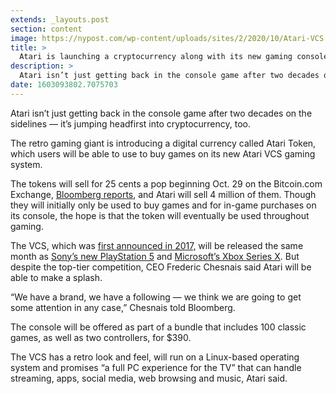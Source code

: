 ```yaml
--- 
extends: _layouts.post 
section: content 
image: https://nypost.com/wp-content/uploads/sites/2/2020/10/Atari-VCS.png?w=1200 
title: > 
  Atari is launching a cryptocurrency along with its new gaming console 
description: > 
  Atari isn’t just getting back in the console game after two decades on the sidelines — it’s jumping headfirst into cryptocurrency, too.The retro gaming giant is introducing a digital currency called Atari Token, which users will be able to use to buy games on its new Atari VCS gaming system.The tokens will sell for 25 cents a pop beginning Oct. 29 on the Bitcoin.com Exchange, Bloomberg reports, and Atari will sell 4 million of them.Though they will initially only be used to buy games and for in-game purchases on its console, the hope is that the token will eventually be used throughout gaming.But despite the top-tier competition, CEO Frederic Chesnais said Atari will be able to make a splash. 
date: 1603093802.7075703 
--- 
```

<div><p>Atari isn&#8217;t just getting back in the console game after two decades on the sidelines &#8212; it&#8217;s jumping headfirst into cryptocurrency, too.</p>
<p>The retro gaming giant is introducing a digital currency called Atari Token, which users will be able to use to buy games on its new Atari VCS gaming system.</p>
<p>The tokens will sell for 25 cents a pop beginning Oct. 29 on the Bitcoin.com Exchange, <a href="https://www.bloomberg.com/news/articles/2020-10-16/atari-seeks-new-cachet-with-crypto-and-a-return-to-hardware?srnd=technology-vp&amp;sref=rEjryNCU" rel="noopener noreferrer" target="_blank">Bloomberg reports</a>, and Atari will sell 4 million of them. Though they will initially only be used to buy games and for in-game purchases on its console, the hope is that the token will eventually be used throughout gaming.</p>
<p>The VCS, which was <a href="https://nypost.com/2017/09/26/atari-new-console-does-much-more-than-just-video-games/">first announced in 2017,</a> will be released the same month as <a href="https://nypost.com/2020/09/17/sonys-playstation-5-to-cost-499-will-be-released-nov-12/">Sony&#8217;s new PlayStation 5</a> and <a href="https://nypost.com/2020/09/09/microsoft-confirms-its-499-next-gen-xbox-will-arrive-nov-10/">Microsoft&#8217;s Xbox Series X</a>. But despite the top-tier competition, CEO Frederic Chesnais said Atari will be able to make a splash.</p>
<p>&#8220;We have a brand, we have a following &#8212; we think we are going to get some attention in any case,&#8221; Chesnais told Bloomberg.</p>
<p>The console will be offered as part of a bundle that includes 100 classic games, as well as two controllers, for $390.</p>
<p>The VCS has a retro look and feel, will run on a Linux-based operating system and promises &#8220;a full PC experience for the TV&#8221; that can handle streaming, apps, social media, web browsing and music, Atari said.</p>
			</div>